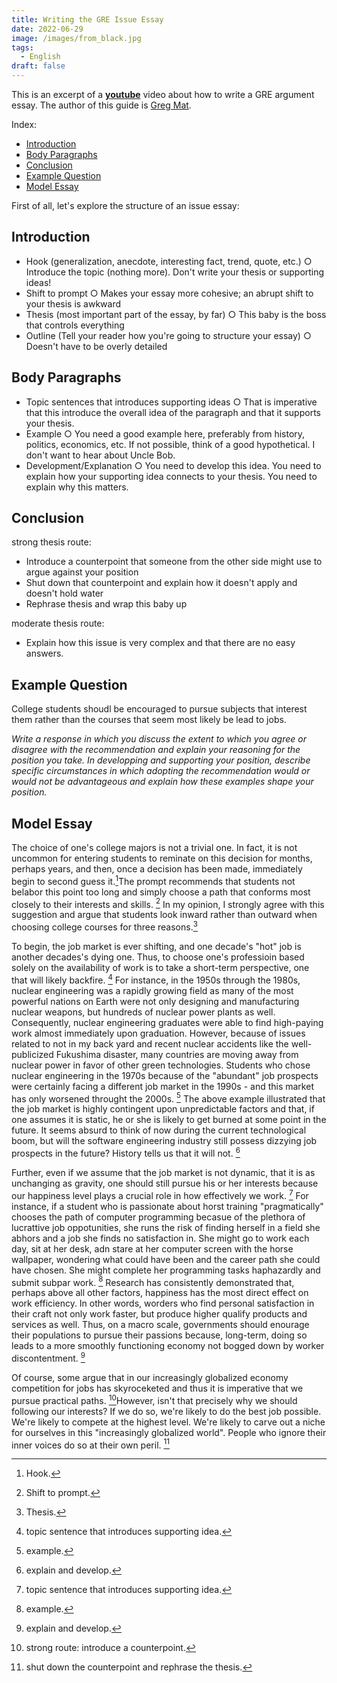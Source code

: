 ```yaml
---
title: Writing the GRE Issue Essay
date: 2022-06-29
image: /images/from_black.jpg
tags:
  - English
draft: false
---
```


This is an excerpt of a [**youtube**](https://www.youtube.com/watch?v=mhzlaHXHaK4) video about how to write a GRE argument essay. The author of this guide is [Greg Mat](https://www.gregmat.com/).

<!-- excerpt -->

Index:

- [Introduction](#introduction)
- [Body Paragraphs](#body-paragraphs)
- [Conclusion](#conclusion)
- [Example Question](#example-question)
- [Model Essay](#model-essay)

First of all, let's explore the structure of an issue essay:

## Introduction

- Hook (generalization, anecdote, interesting fact, trend, quote, etc.)
  ○ Introduce the topic (nothing more). Don't write your thesis or supporting ideas!
- Shift to prompt
  ○ Makes your essay more cohesive; an abrupt shift to your thesis is awkward
- Thesis (most important part of the essay, by far)
  ○ This baby is the boss that controls everything
- Outline (Tell your reader how you're going to structure your essay)
  ○ Doesn't have to be overly detailed

## Body Paragraphs

- Topic sentences that introduces supporting ideas
  ○ That is imperative that this introduce the overall idea of the paragraph and that it supports your thesis.
- Example
  ○ You need a good example here, preferably from history, politics, economics, etc. If not possible, think of a good hypothetical. I don't want to hear about Uncle Bob.
- Development/Explanation
  ○ You need to develop this idea. You need to explain how your supporting idea connects to your thesis. You need to explain why this matters.

## Conclusion

strong thesis route:

- Introduce a counterpoint that someone from the other side might use to argue against your position
- Shut down that counterpoint and explain how it doesn't apply and doesn't hold water
- Rephrase thesis and wrap this baby up

moderate thesis route:

- Explain how this issue is very complex and that there are no easy answers.

## Example Question

College students shoudl be encouraged to pursue subjects that interest them rather than the courses that seem most likely be lead to jobs.

_Write a response in which you discuss the extent to which you agree or disagree with the recommendation and explain your reasoning for the position you take. In developping and supporting your position, describe specific circumstances in which adopting the recommendation would or would not be advantageous and explain how these examples shape your position._

## Model Essay

The choice of one's college majors is not a trivial one. In fact, it is not uncommon for entering students to reminate on this decision for months, perhaps years, and then, once a decision has been made, immediately begin to second guess it.[^1]The prompt recommends that students not belabor this point too long and simply choose a path that conforms most closely to their interests and skills. [^2] In my opinion, I strongly agree with this suggestion and argue that students look inward rather than outward when choosing college courses for three reasons.[^3]

To begin, the job market is ever shifting, and one decade's "hot" job is another decades's dying one. Thus, to choose one's professioin based solely on the availability of work is to take a short-term perspective, one that will likely backfire. [^4] For instance, in the 1950s through the 1980s, nuclear engineering was a rapidly growing field as many of the most powerful nations on Earth were not only designing and manufacturing nuclear weapons, but hundreds of nuclear power plants as well. Consequently, nuclear engineering graduates were able to find high-paying work almost immediately upon graduation. However, because of issues related to not in my back yard and recent nuclear accidents like the well-publicized Fukushima disaster, many countries are moving away from nuclear power in favor of other green technologies. Students who chose nuclear engineering in the 1970s because of the "abundant" job prospects were certainly facing a different job market in the 1990s - and this market has only worsened throught the 2000s. [^5] The above example illustrated that the job market is highly contingent upon unpredictable factors and that, if one assumes it is static, he or she is likely to get burned at some point in the future. It seems absurd to think of now during the current technological boom, but will the software engineering industry still possess dizzying job prospects in the future? History tells us that it will not. [^6]

Further, even if we assume that the job market is not dynamic, that it is as unchanging as gravity, one should still pursue his or her interests because our happiness level plays a crucial role in how effectively we work. [^4] For instance, if a student who is passionate about horst training "pragmatically" chooses the path of computer programming becasue of the plethora of lucrattive job oppotunities, she runs the risk of finding herself in a field she abhors and a job she finds no satisfaction in. She might go to work each day, sit at her desk, adn stare at her computer screen with the horse wallpaper, wondering what could have been and the career path she could have chosen. She might complete her programming tasks haphazardly and submit subpar work. [^5] Research has consistently demonstrated that, perhaps above all other factors, happiness has the most direct effect on work efficiency. In other words, worders who find personal satisfaction in their craft not only work faster, but produce higher qualify products and services as well. Thus, on a macro scale, governments should enourage their populations to pursue their passions because, long-term, doing so leads to a more smoothly functioning economy not bogged down by worker discontentment. [^6]

Of course, some argue that in our increasingly globalized economy competition for jobs has skyroceketed and thus it is imperative that we pursue practical paths. [^7]However, isn't that precisely why we should following our interests? If we do so, we're likely to do the best job possible. We're likely to compete at the highest level. We're likely to carve out a niche for ourselves in this "increasingly globalized world". People who ignore their inner voices do so at their own peril. [^8]

[^1]: Hook.
[^2]: Shift to prompt.
[^3]: Thesis.
[^4]: topic sentence that introduces supporting idea.
[^5]: example.
[^6]: explain and develop.
[^7]: strong route: introduce a counterpoint.
[^8]: shut down the counterpoint and rephrase the thesis.
